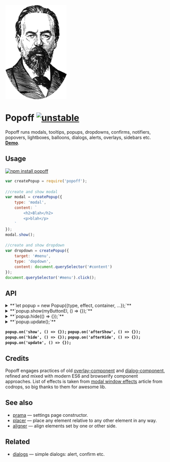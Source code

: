 [![Popov](https://raw.githubusercontent.com/dfcreative/popoff/gh-pages/popoff.png "Popov")](https://en.wikipedia.org/wiki/Alexander_Stepanovich_Popov)

# Popoff [![unstable](http://badges.github.io/stability-badges/dist/unstable.svg)](http://github.com/badges/stability-badges)

Popoff runs modals, tooltips, popups, dropdowns, confirms, notifiers, popovers, lightboxes, balloons, dialogs, alerts, overlays, sidebars etc. **[Demo](http://dfcreative.github.io/popoff/)**.

## Usage

[![npm install popoff](https://nodei.co/npm/popoff.png?mini=true)](https://npmjs.org/package/popoff/)


```js
var createPopup = require('popoff');

//create and show modal
var modal = createPopup({
	type: 'modal',
	content: `
		<h2>Blah</h2>
		<p>blah</p>
	`
});
modal.show();

//create and show dropdown
var dropdown = createPopup({
	target: '#menu',
	type: 'dopdown',
	content: document.querySelector('#content')
});
document.querySelector('#menu').click();
```

## API

<details><summary>**`let popup = new Popup({type, effect, container, ...});`**</summary>

Create popup instance based on passed options:

<details><summary>**`type: 'modal'`**</summary>
Modal, dropdown, tooltip, sidebar work out of the box. Otherwise define custom options below. See [demo](https://dfcreative.github.io/popoff) for examples.
</details>
<details><summary>**`target: null`**</summary>
Target element that enables the popup, e.g. button.
</details>
<details><summary>**`container: document.body || document.documentElement`**</summary>
An element to place popup into.
</details>
<details><summary>**`overlay: true`**</summary>
Show overlay, will be detected based off type.
</details>
<details><summary>**`closable: true`**</summary>
Show close button.
</details>
<details><summary>**`escapable: true`**</summary>
Close by escape.
</details>
<details><summary>**`tip: false`**</summary>
Show tip.
</details>
<details><summary>**`effect: 'fade'`**</summary>
Animation effect, see effects in the demo page
</details>
<details><summary>**`style: {}`**</summary>
Additional style rules for popup.
</details>
</details>

<details><summary>**`popup.show(myButtonEl, () => {});`**</summary>

Show popup relative to the target element, invoke callback after animation end. Target and callback are optional.

</details>

<details><summary>**`popup.hide(() => {});`**</summary>

Hide popup, invoke callback after animation end. Callback is optional.

</details>

<details><summary>**`popup.update();`**</summary>

Update popup position, in case of resize etc. Optionally pass an options to redefine params.

```js
popup.update({
	target: this._target || this.target,
	side: this.side,
	align: this.align,
	within: window
});
```
</details>

**`popup.on('show', () => {});`**
**`popup.on('afterShow', () => {});`**
**`popup.on('hide', () => {});`**
**`popup.on('afterHide', () => {});`**
**`popup.on('update', () => {});`**

## Credits

Popoff engages practices of old [overlay-component](https://github.com/component/ovelay) and [dialog-component](https://github.com/component/dialog), refined and mixed with modern ES6 and browserify component approaches.
List of effects is taken from [modal window effects](https://github.com/codrops/ModalWindowEffects) article from codrops, so big thanks to them for awesome lib.

## See also

* [prama](https://github.com/dfcreative/prama) — settings page constructor.
* [placer](https://github.com/dfcreative/placer) — place any element relative to any other element in any way.
* [aligner](https://github.com/dfcreative/aligner) — align elements set by one or other side.

## Related

* [dialogs](https://github.com/jameskyburz/dialogs) — simple dialogs: alert, confirm etc.